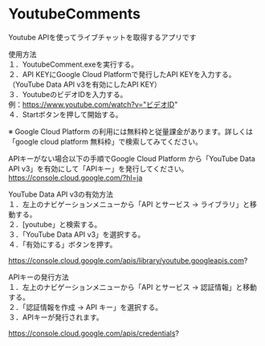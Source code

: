 # YoutubeComments
Youtube APIを使ってライブチャットを取得するアプリです
  
使用方法  
１．YoutubeComment.exeを実行する。  
２．API KEYにGoogle Cloud Platformで発行したAPI KEYを入力する。  
（YouTube Data API v3を有効にしたAPI KEY）  
３．YoutubeのビデオIDを入力する。  
例：https://www.youtube.com/watch?v="ビデオID"  
４．Startボタンを押して開始する。  
  
※ Google Cloud Platform の利用には無料枠と従量課金があります。詳しくは「google cloud platform 無料枠」で検索してみてください。 
  
APIキーがない場合以下の手順でGoogle Cloud Platform から「YouTube Data API v3」を有効にして「APIキー」を発行してください。  
https://console.cloud.google.com/?hl=ja  
  
YouTube Data API v3の有効方法  
１．左上のナビゲーションメニューから「API とサービス -> ライブラリ」と移動する。  
２．[youtube」と検索する。  
３．「YouTube Data API v3」を選択する。  
４．「有効にする」ボタンを押す。  
  
https://console.cloud.google.com/apis/library/youtube.googleapis.com?  
  
APIキーの発行方法  
１．左上のナビゲーションメニューから「API とサービス -> 認証情報」と移動する。  
２．「認証情報を作成 -> API キー」を選択する。  
３．APIキーが発行されます。  
  
https://console.cloud.google.com/apis/credentials?  
  
